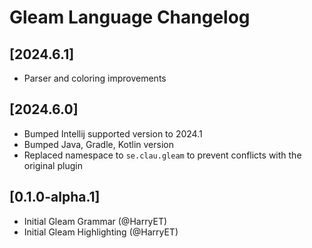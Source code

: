 <!-- Keep a Changelog guide -> https://keepachangelog.com -->
# Gleam Language Changelog

## [2024.6.1]
- Parser and coloring improvements

## [2024.6.0]
- Bumped Intellij supported version to 2024.1
- Bumped Java, Gradle, Kotlin version
- Replaced namespace to `se.clau.gleam` to prevent conflicts with the original plugin

## [0.1.0-alpha.1]
- Initial Gleam Grammar (@HarryET)
- Initial Gleam Highlighting (@HarryET)